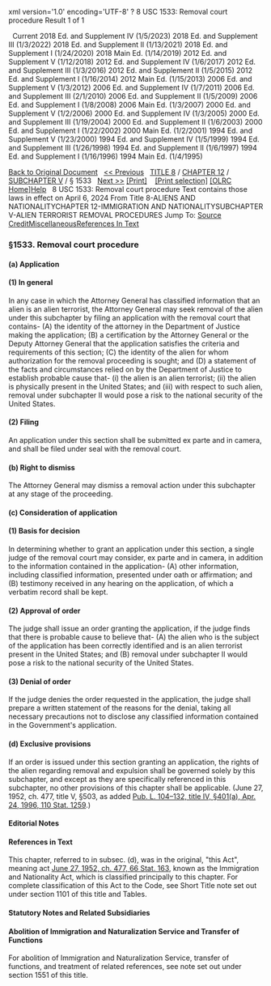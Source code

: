 xml version='1.0' encoding='UTF-8' ?
8 USC 1533: Removal court procedure
 Result 1 of 1
 
  
  Current
2018 Ed. and Supplement IV (1/5/2023)
2018 Ed. and Supplement III (1/3/2022)
2018 Ed. and Supplement II (1/13/2021)
2018 Ed. and Supplement I (1/24/2020)
2018 Main Ed. (1/14/2019)
2012 Ed. and Supplement V (1/12/2018)
2012 Ed. and Supplement IV (1/6/2017)
2012 Ed. and Supplement III (1/3/2016)
2012 Ed. and Supplement II (1/5/2015)
2012 Ed. and Supplement I (1/16/2014)
2012 Main Ed. (1/15/2013)
2006 Ed. and Supplement V (1/3/2012)
2006 Ed. and Supplement IV (1/7/2011)
2006 Ed. and Supplement III (2/1/2010)
2006 Ed. and Supplement II (1/5/2009)
2006 Ed. and Supplement I (1/8/2008)
2006 Main Ed. (1/3/2007)
2000 Ed. and Supplement V (1/2/2006)
2000 Ed. and Supplement IV (1/3/2005)
2000 Ed. and Supplement III (1/19/2004)
2000 Ed. and Supplement II (1/6/2003)
2000 Ed. and Supplement I (1/22/2002)
2000 Main Ed. (1/2/2001)
1994 Ed. and Supplement V (1/23/2000)
1994 Ed. and Supplement IV (1/5/1999)
1994 Ed. and Supplement III (1/26/1998)
1994 Ed. and Supplement II (1/6/1997)
1994 Ed. and Supplement I (1/16/1996)
1994 Main Ed. (1/4/1995)
  
 
  
[Back to Original Document](/view.xhtml;jsessionid=02C0523168F3AE91C0EDCDFD821861D6)
 
[<< Previous](#)
  
 [TITLE 8](/view.xhtml;jsessionid=02C0523168F3AE91C0EDCDFD821861D6?req=granuleid%3AUSC-prelim-title8&saved=%7CZ3JhbnVsZWlkOlVTQy1wcmVsaW0tdGl0bGU4LXNlY3Rpb24xNTMz%7C%7C%7C0%7Cfalse%7Cprelim&edition=prelim) / [CHAPTER 12](/view.xhtml;jsessionid=02C0523168F3AE91C0EDCDFD821861D6?req=granuleid%3AUSC-prelim-title8-chapter12&saved=%7CZ3JhbnVsZWlkOlVTQy1wcmVsaW0tdGl0bGU4LXNlY3Rpb24xNTMz%7C%7C%7C0%7Cfalse%7Cprelim&edition=prelim) / [SUBCHAPTER V](/view.xhtml;jsessionid=02C0523168F3AE91C0EDCDFD821861D6?req=granuleid%3AUSC-prelim-title8-chapter12-subchapter5&saved=%7CZ3JhbnVsZWlkOlVTQy1wcmVsaW0tdGl0bGU4LXNlY3Rpb24xNTMz%7C%7C%7C0%7Cfalse%7Cprelim&edition=prelim) / § 1533
  
 [Next >>](#)
[[Print]](#)
   
 [[Print selection]](#)
[[OLRC Home]](/browse.xhtml;jsessionid=02C0523168F3AE91C0EDCDFD821861D6)[Help](/navHelp.xhtml;jsessionid=02C0523168F3AE91C0EDCDFD821861D6)
 
8 USC 1533: Removal court procedure
Text contains those laws in effect on April 6, 2024
From Title 8-ALIENS AND NATIONALITYCHAPTER 12-IMMIGRATION AND NATIONALITYSUBCHAPTER V-ALIEN TERRORIST REMOVAL PROCEDURES
Jump To: [Source Credit](#sourcecredit)[Miscellaneous](#miscellaneous-note)[References In Text](#referenceintext-note)
### §1533. Removal court procedure
#### (a) Application
#### (1) In general
In any case in which the Attorney General has classified information that an alien is an alien terrorist, the Attorney General may seek removal of the alien under this subchapter by filing an application with the removal court that contains-
(A) the identity of the attorney in the Department of Justice making the application;
(B) a certification by the Attorney General or the Deputy Attorney General that the application satisfies the criteria and requirements of this section;
(C) the identity of the alien for whom authorization for the removal proceeding is sought; and
(D) a statement of the facts and circumstances relied on by the Department of Justice to establish probable cause that-
(i) the alien is an alien terrorist;
(ii) the alien is physically present in the United States; and
(iii) with respect to such alien, removal under subchapter II would pose a risk to the national security of the United States.
#### (2) Filing
An application under this section shall be submitted ex parte and in camera, and shall be filed under seal with the removal court.
#### (b) Right to dismiss
The Attorney General may dismiss a removal action under this subchapter at any stage of the proceeding.
#### (c) Consideration of application
#### (1) Basis for decision
In determining whether to grant an application under this section, a single judge of the removal court may consider, ex parte and in camera, in addition to the information contained in the application-
(A) other information, including classified information, presented under oath or affirmation; and
(B) testimony received in any hearing on the application, of which a verbatim record shall be kept.
#### (2) Approval of order
The judge shall issue an order granting the application, if the judge finds that there is probable cause to believe that-
(A) the alien who is the subject of the application has been correctly identified and is an alien terrorist present in the United States; and
(B) removal under subchapter II would pose a risk to the national security of the United States.
#### (3) Denial of order
If the judge denies the order requested in the application, the judge shall prepare a written statement of the reasons for the denial, taking all necessary precautions not to disclose any classified information contained in the Government's application.
#### (d) Exclusive provisions
If an order is issued under this section granting an application, the rights of the alien regarding removal and expulsion shall be governed solely by this subchapter, and except as they are specifically referenced in this subchapter, no other provisions of this chapter shall be applicable.
(June 27, 1952, ch. 477, title V, §503, as added [Pub. L. 104–132, title IV, §401(a), Apr. 24, 1996, 110 Stat. 1259](/statviewer.htm?volume=110&page=1259).)
  
#### **Editorial Notes**
#### References in Text
This chapter, referred to in subsec. (d), was in the original, "this Act", meaning act [June 27, 1952, ch. 477, 66 Stat. 163](/statviewer.htm?volume=66&page=163), known as the Immigration and Nationality Act, which is classified principally to this chapter. For complete classification of this Act to the Code, see Short Title note set out under section 1101 of this title and Tables.
  
#### **Statutory Notes and Related Subsidiaries**
#### Abolition of Immigration and Naturalization Service and Transfer of Functions
For abolition of Immigration and Naturalization Service, transfer of functions, and treatment of related references, see note set out under section 1551 of this title.
